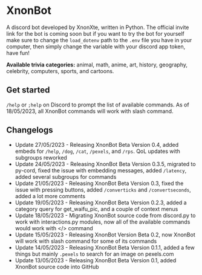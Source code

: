 # XnonBot

A discord bot developed by XnonXte, written in Python. The official invite link for the bot is coming soon but if you want to try the bot for yourself make sure to change the `load_dotenv` path to the `.env` file you have in your computer, then simply change the variable with your discord app token, have fun!

**Available trivia categories:** animal, math, anime, art, history, geography, celebrity, computers, sports, and cartoons.

## Get started

`/help` or `;help` on Discord to prompt the list of available commands. As of 18/05/2023, all XnonBot commands will work with slash command.

## Changelogs

- Update 27/05/2023 - Releasing XnonBot Beta Version 0.4, added embeds for `/help`, `/dog`, `/cat`, `/pexels`, and `/rps`. QoL updates with subgroups reworked
- Update 24/05/2023 - Releasing XnonBot Beta Version 0.3.5, migrated to py-cord, fixed the issue with embedding messages, added `/latency`, added several subgroups for commands
- Update 21/05/2023 - Releasing XnonBot Beta Version 0.3, fixed the issue with pressing buttons, added `/converticks` and `/convertseconds`, added a lot more comments
- Update 19/05/2023 - Releasing XnonBot Beta Version 0.2.3, added a category query for get_waifu_pic, and a couple of context menus
- Update 18/05/2023 - Migrating XnonBot source code from discord.py to work with interactions.py modules, now all of the available commands would work with </> command
- Update 15/05/2023 - Releasing XnonBot Version Beta 0.2, now XnonBot will work with slash command for some of its commands
- Update 14/05/2023 - Releasing XnonBot Beta Version 0.1.1, added a few things but mainly `.pexels` to search for an image on pexels.com
- Update 13/05/2023 - Releasing XnonBot Beta Version 0.1, added XnonBot source code into GitHub

